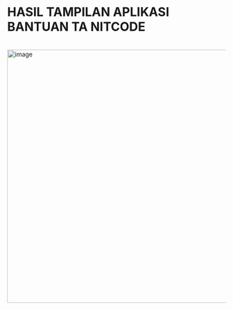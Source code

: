 # HASIL TAMPILAN APLIKASI BANTUAN TA NITCODE <br>

<br>
<img width="1051" height="584" alt="image" src="https://github.com/user-attachments/assets/c53df9f4-c283-439c-a6de-3385134e3c88" />


